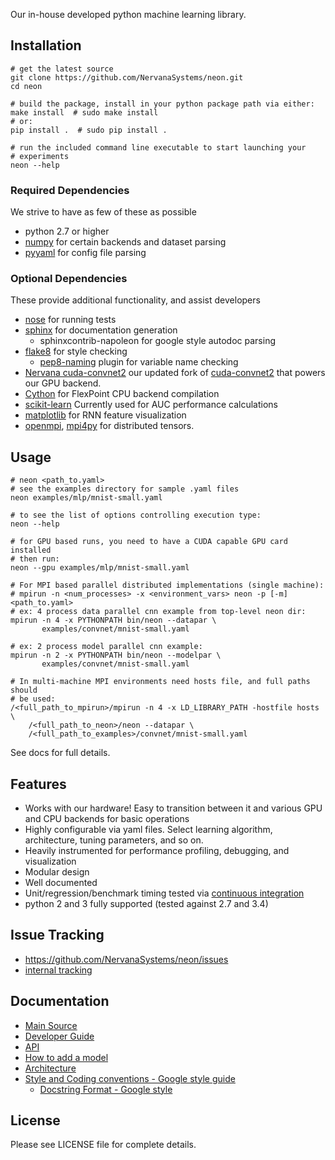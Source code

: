 Our in-house developed python machine learning library.

## Installation ##

    # get the latest source
    git clone https://github.com/NervanaSystems/neon.git
    cd neon
    
    # build the package, install in your python package path via either:
    make install  # sudo make install
    # or:
    pip install .  # sudo pip install .

    # run the included command line executable to start launching your
    # experiments
    neon --help
    

### Required Dependencies ###
We strive to have as few of these as possible
* python 2.7 or higher
* [numpy](http://www.numpy.org/) for certain backends and dataset parsing
* [pyyaml](http://pyyaml.org/) for config file parsing

### Optional Dependencies ###
These provide additional functionality, and assist developers
* [nose](https://nose.readthedocs.org/en/latest/) for running tests
* [sphinx](http://sphinx-doc.org/) for documentation generation
  * sphinxcontrib-napoleon for google style autodoc parsing
* [flake8](https://flake8.readthedocs.org/) for style checking
  * [pep8-naming](https://pypi.python.org/pypi/pep8-naming) plugin for variable
    name checking
* [Nervana cuda-convnet2](http://github.com/NervanaSystems/cuda-convnet2/)
  our updated fork of [cuda-convnet2](https://code.google.com/p/cuda-convnet2/)
  that powers our GPU backend.
* [Cython](http://cython.org/) for FlexPoint CPU backend compilation
* [scikit-learn](http://scikit-learn.org) Currently used for AUC performance
  calculations
* [matplotlib](http://matplotlib.org) for RNN feature visualization
* [openmpi](http://www.open-mpi.org), [mpi4py](http://mpi4py.scipy.org) for
  distributed tensors.


## Usage ##

    # neon <path_to.yaml>
    # see the examples directory for sample .yaml files
    neon examples/mlp/mnist-small.yaml

    # to see the list of options controlling execution type:
    neon --help

    # for GPU based runs, you need to have a CUDA capable GPU card installed
    # then run:
    neon --gpu examples/mlp/mnist-small.yaml

    # For MPI based parallel distributed implementations (single machine):
    # mpirun -n <num_processes> -x <environment_vars> neon -p [-m] <path_to.yaml>
    # ex: 4 process data parallel cnn example from top-level neon dir:
    mpirun -n 4 -x PYTHONPATH bin/neon --datapar \
           examples/convnet/mnist-small.yaml

    # ex: 2 process model parallel cnn example:
    mpirun -n 2 -x PYTHONPATH bin/neon --modelpar \
           examples/convnet/mnist-small.yaml

    # In multi-machine MPI environments need hosts file, and full paths should
    # be used:
    /<full_path_to_mpirun>/mpirun -n 4 -x LD_LIBRARY_PATH -hostfile hosts \
        /<full_path_to_neon>/neon --datapar \
        /<full_path_to_examples>/convnet/mnist-small.yaml

See docs for full details.

## Features ##
* Works with our hardware!  Easy to transition between it and various GPU and
  CPU backends for basic operations
* Highly configurable via yaml files.  Select learning algorithm, architecture,
  tuning parameters, and so on.
* Heavily instrumented for performance profiling, debugging, and visualization
* Modular design
* Well documented
* Unit/regression/benchmark timing tested via
  [continuous integration](http://gitlab.localdomain:82)
* python 2 and 3 fully supported (tested against 2.7 and 3.4)


## Issue Tracking ##
* https://github.com/NervanaSystems/neon/issues
* [internal tracking](http://nervanasys.atlassian.net/browse/MYL)


## Documentation ##
* [Main Source](http://framework.nervanasys.com/docs/latest)
* [Developer Guide](http://framework.nervanasys.com/docs/latest/developing_neon.html)
* [API](http://framework.nervanasys.com/docs/latest/api.html)
* [How to add a model](https://sites.google.com/a/nervanasys.com/wiki/algorithms/neon/how-to-write-a-mylearn-model)
* [Architecture](https://framework.nervanasys.com/docs/latest/developing_neon.html#architecture)
* [Style and Coding conventions - Google style guide](http://google-styleguide.googlecode.com/svn/trunk/pyguide.html)
   * [Docstring Format - Google style](http://sphinx-doc.org/latest/ext/example_google.html#example-google)


## License ##

Please see LICENSE file for complete details.
